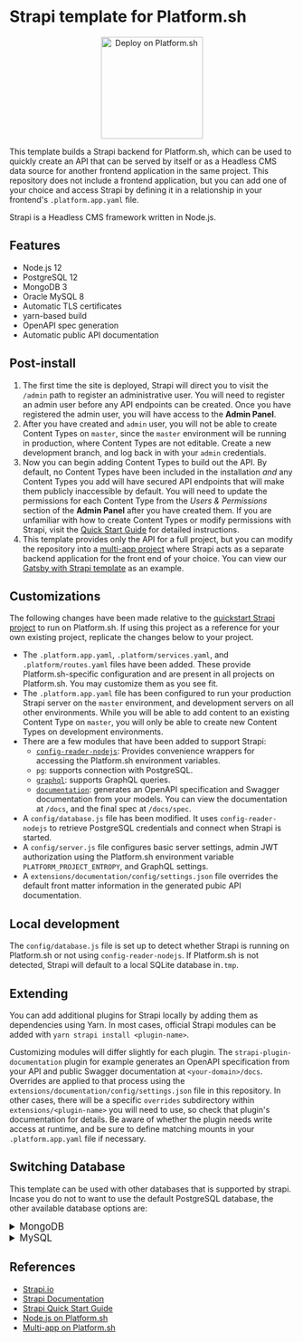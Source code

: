 # Strapi template for Platform.sh

<p align="center">
<a href="https://console.platform.sh/projects/create-project?template=https://raw.githubusercontent.com/platformsh/template-builder/master/templates/strapi/.platform.template.yaml&utm_content=strapi&utm_source=github&utm_medium=button&utm_campaign=deploy_on_platform">
    <img src="https://platform.sh/images/deploy/lg-blue.svg" alt="Deploy on Platform.sh" width="180px" />
</a>
</p>

This template builds a Strapi backend for Platform.sh, which can be used to quickly create an API that can be served by itself or as a Headless CMS data source for another frontend application in the same project. This repository does not include a frontend application, but you can add one of your choice and access Strapi by defining it in a relationship in your frontend's `.platform.app.yaml` file.

Strapi is a Headless CMS framework written in Node.js.

## Features

- Node.js 12
- PostgreSQL 12
- MongoDB 3
- Oracle MySQL 8
- Automatic TLS certificates
- yarn-based build
- OpenAPI spec generation
- Automatic public API documentation

## Post-install

1. The first time the site is deployed, Strapi will direct you to visit the `/admin` path to register an administrative user. You will need to register an admin user before any API endpoints can be created. Once you have registered the admin user, you will have access to the **Admin Panel**.
2. After you have created and `admin` user, you will not be able to create Content Types on `master`, since the `master` environment will be running in production, where Content Types are not editable. Create a new development branch, and log back in with your `admin` credentials.
3. Now you can begin adding Content Types to build out the API. By default, no Content Types have been included in the installation _and_ any Content Types you add will have secured API endpoints that will make them publicly inaccessible by default. You will need to update the permissions for each Content Type from the _Users & Permissions_ section of the **Admin Panel** after you have created them. If you are unfamiliar with how to create Content Types or modify permissions with Strapi, visit the [Quick Start Guide](https://strapi.io/documentation/v3.x/getting-started/quick-start.html) for detailed instructions.
4. This template provides only the API for a full project, but you can modify the repository into a [multi-app project](https://docs.platform.sh/configuration/app/multi-app.html#multiple-applications) where Strapi acts as a separate backend application for the front end of your choice. You can view our [Gatsby with Strapi template](https://github.com/platformsh-templates/gatsby-strapi) as an example.

## Customizations

The following changes have been made relative to the [quickstart Strapi project](https://strapi.io/documentation/v3.x/getting-started/quick-start.html) to run on Platform.sh. If using this project as a reference for your own existing project, replicate the changes below to your project.

- The `.platform.app.yaml`, `.platform/services.yaml`, and `.platform/routes.yaml` files have been added. These provide Platform.sh-specific configuration and are present in all projects on Platform.sh. You may customize them as you see fit.
- The `.platform.app.yaml` file has been configured to run your production Strapi server on the `master` environment, and development servers on all other environments. While you will be able to add content to an existing Content Type on `master`, you will only be able to create new Content Types on development environments.
- There are a few modules that have been added to support Strapi:
  - [`config-reader-nodejs`](https://github.com/platformsh/config-reader-nodejs): Provides convenience wrappers for accessing the Platform.sh environment variables.
  - `pg`: supports connection with PostgreSQL.
  - [`graphql`](https://strapi.io/documentation/v3.x/plugins/graphql.html): supports GraphQL queries.
  - [`documentation`](https://github.com/strapi/strapi/tree/master/packages/strapi-plugin-documentation): generates an OpenAPI specification and Swagger documentation from your models. You can view the documentation at `/docs`, and the final spec at `/docs/spec`.
- A `config/database.js` file has been modified. It uses `config-reader-nodejs` to retrieve PostgreSQL credentials and connect when Strapi is started.
- A `config/server.js` file configures basic server settings, admin JWT authorization using the Platform.sh environment variable `PLATFORM_PROJECT_ENTROPY`, and GraphQL settings.
- A `extensions/documentation/config/settings.json` file overrides the default front matter information in the generated pubic API documentation.

## Local development

The `config/database.js` file is set up to detect whether Strapi is running on Platform.sh or not using `config-reader-nodejs`. If Platform.sh is not detected, Strapi will default to a local SQLite database in`.tmp`.

## Extending

You can add additional plugins for Strapi locally by adding them as dependencies using Yarn. In most cases, official Strapi modules can be added with `yarn strapi install <plugin-name>`.

Customizing modules will differ slightly for each plugin. The `strapi-plugin-documentation` plugin for example generates an OpenAPI specification from your API and public Swagger documentation at `<your-domain>/docs`. Overrides are applied to that process using the `extensions/documentation/config/settings.json` file in this repository. In other cases, there will be a specific `overrides` subdirectory within `extensions/<plugin-name>` you will need to use, so check that plugin's documentation for details. Be aware of whether the plugin needs write access at runtime, and be sure to define matching mounts in your `.platform.app.yaml` file if necessary.

## Switching Database
This template can be used with other databases that is supported by strapi. Incase you do not to want to use the default PostgreSQL database, the other available database options are:
<details>
<br>
<summary style="font-size: 1.2em; weight:bold;">MongoDB</summary>
If you decide to use MongoDB as your preferred database, you can use it by following these steps.

- Install the [strapi mongoose connector](https://yarnpkg.com/package/strapi-connector-mongoose)

  ```bash
  yarn add strapi-connector-mongoose
  ```
  
- Replace the `dbposgres` in the services.yaml file with the following:

  ```yaml
  dbmongo:
    type: mongodb:3.6
    disk: 512
  ```

  Note that the minimum disk size for MongoDB is 512MB.
  <br>

- Locate your `.platform.app.yaml` file and replace the relationship name to match the mysql database you have added

  ```yaml
  relationships:
     mongodatabase: "dbmongo:mongodb"
  ```

- Go to the config folder, locate the `database.js` file in the `config` folder and replace the content with the following


  ```js
  const config = require("platformsh-config").config();

  let dbRelationshipMongo = "mongodatabase";

  // Strapi default sqlite settings.
  let settings = {
    client: "sqlite",
    filename: process.env.DATABASE_FILENAME || ".tmp/data.db",
  };

  let options = {
    useNullAsDefault: true,
  };

  if (config.isValidPlatform() && !config.inBuild()) {
  // Platform.sh database configuration.
  const credentials = config.credentials(dbRelationshipMongo);

  console.log(
    `Using Platform.sh configuration with relationship ${dbRelationshipMongo}.`
  );

  settings = {
    client: "mongo",
    host: credentials.host,
    port: credentials.port,
    database: credentials.path,
    username: credentials.username,
    password: credentials.password,
  };

  options = {
    ssl: false,
    authenticationDatabase: "main",
  };
  } else {
  if (config.isValidPlatform()) {
    // Build hook configuration message.
    console.log(
      "Using default configuration during Platform.sh build hook until relationships are available."
    );
  } else {
    // Strapi default local configuration.
    console.log(
      "Not in a Platform.sh Environment. Using default local sqlite configuration."
    );
  }
  }

  module.exports = {
   defaultConnection: "default",
   connections: {
    default: {
      connector: "mongoose",
      settings: settings,
      options: options,
    },
   },
  };
</details>

<details>

<summary style="font-size: 1.2em; weight:bold;">MySQL</summary>
<br>
If you decide to use MySQL as your preferred database, you can use it by following these steps.

- Install the Node.js [mysql driver](https://yarnpkg.com/package/mysql)

  ```bash
  yarn add mysql
  ```
- Replace the `dbposgres` in the services.yaml file with the following:

  ```yaml
  dbmysql:
    type: oracle-mysql:8.0
    disk: 256
  ```

  Note that the minimum disk size for **mysql/oracle-mysql** is **256MB**.
  <br>

- Locate your `.platform.app.yaml` file and replace the relationship name to match the mysql database service you added in the `services.yaml` file

  ```yaml
  relationships:
     mysqldatabase: "dbmysql:mysql"
  ```

- Go to the config folder, locate the `database.js` file in the `config` folder and replace the contents with the following

  ```js
  const config = require("platformsh-config").config();

  let dbRelationshipMySql = "mysqldatabase";

  // Strapi default sqlite settings.
  let settings = {
    client: "sqlite",
    filename: process.env.DATABASE_FILENAME || ".tmp/data.db",
  };

  let options = {
    useNullAsDefault: true,
  };

  if (config.isValidPlatform() && !config.inBuild()) {
    // Platform.sh database configuration.
    const credentials = config.credentials(dbRelationshipMySql);

    console.log(
      `Using Platform.sh configuration with relationship ${dbRelationshipMySql}.`
    );

    settings = {
      client: "mysql",
      host: credentials.host,
      port: credentials.port,
      database: credentials.path,
      username: credentials.username,
      password: credentials.password,
    };

    options = {
      ssl: false,
      debug: false,
      acquireConnectionTimeout: 100000,
      pool: {
        min: 0,
        max: 10,
        createTimeoutMillis: 30000,
        acquireTimeoutMillis: 600000,
        idleTimeoutMillis: 20000,
        reapIntervalMillis: 20000,
        createRetryIntervalMillis: 200,
      },
    };
  } else {
    if (config.isValidPlatform()) {
      // Build hook configuration message.
      console.log(
        "Using default configuration during Platform.sh build hook until relationships are available."
      );
    } else {
      // Strapi default local configuration.
      console.log(
        "Not in a Platform.sh Environment. Using default local sqlite configuration."
      );
    }
  }

  module.exports = {
    defaultConnection: "default",
    connections: {
      default: {
        connector: "bookshelf",
        settings: settings,
        options: options,
      },
    },
  };
  ```
</details>

## References

- [Strapi.io](https://strapi.io/)
- [Strapi Documentation](https://strapi.io/documentation/v3.x)
- [Strapi Quick Start Guide](https://strapi.io/documentation/v3.x/getting-started/introduction.html)
- [Node.js on Platform.sh](https://docs.platform.sh/languages/nodejs.html)
- [Multi-app on Platform.sh](https://docs.platform.sh/configuration/app/multi-app.html#multiple-applications)
